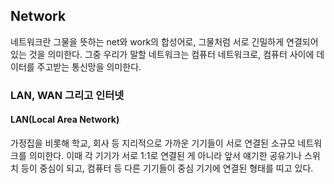 ## Network
네트워크란 그물을 뜻하는 net와 work의 합성어로, 그물처럼 서로 긴밀하게 연결되어 있는 것을 의미한다.
그중 우리가 말할 네트워크는 컴퓨터 네트워크로, 컴퓨터 사이에 데이터를 주고받는 통신망을 의미한다.
### LAN, WAN 그리고 인터넷
#### LAN(Local Area Network)
가정집을 비롯해 학교, 회사 등 지리적으로 가까운 기기들이 서로 연결된 소규모 네트워크를 의미한다.
이때 각 기기가 서로 1:1로 연결된 게 아니라 앞서 얘기한 공유기나 스위치 등이 중심이 되고, 컴퓨터 등 다른 기기들이 중심 기기에 연결된 형태를 띠고 있다.
